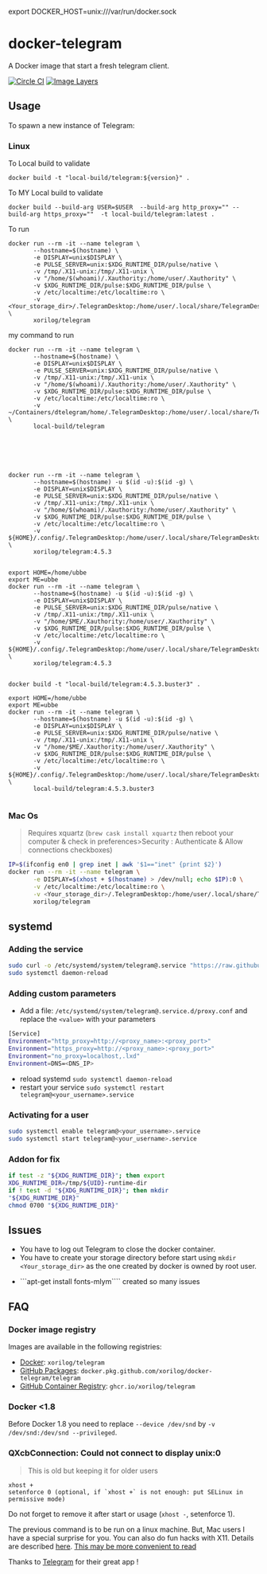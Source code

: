 
export DOCKER_HOST=unix:///var/run/docker.sock





# docker-telegram

A Docker image that start a fresh telegram client.

[![Circle CI](https://circleci.com/gh/xorilog/docker-telegram.svg?style=shield)](https://circleci.com/gh/xorilog/docker-telegram)
[![Image Layers](https://images.microbadger.com/badges/image/xorilog/telegram.svg)](https://microbadger.com/images/xorilog/telegram)

## Usage

To spawn a new instance of Telegram:

### Linux


To Local build to validate

```shell
docker build -t "local-build/telegram:${version}" .
```
To MY Local build to validate


```shell
docker build --build-arg USER=$USER  --build-arg http_proxy="" --build-arg https_proxy=""  -t local-build/telegram:latest .
```




To run

```shell
docker run --rm -it --name telegram \
       --hostname=$(hostname) \
       -e DISPLAY=unix$DISPLAY \
       -e PULSE_SERVER=unix:$XDG_RUNTIME_DIR/pulse/native \
       -v /tmp/.X11-unix:/tmp/.X11-unix \
       -v "/home/$(whoami)/.Xauthority:/home/user/.Xauthority" \
       -v $XDG_RUNTIME_DIR/pulse:$XDG_RUNTIME_DIR/pulse \
       -v /etc/localtime:/etc/localtime:ro \
       -v <Your_storage_dir>/.TelegramDesktop:/home/user/.local/share/TelegramDesktop/ \
       xorilog/telegram
```

my command to run

```shell
docker run --rm -it --name telegram \
       --hostname=$(hostname) \
       -e DISPLAY=unix$DISPLAY \
       -e PULSE_SERVER=unix:$XDG_RUNTIME_DIR/pulse/native \
       -v /tmp/.X11-unix:/tmp/.X11-unix \
       -v "/home/$(whoami)/.Xauthority:/home/user/.Xauthority" \
       -v $XDG_RUNTIME_DIR/pulse:$XDG_RUNTIME_DIR/pulse \
       -v /etc/localtime:/etc/localtime:ro \
       -v ~/Containers/dtelegram/home/.TelegramDesktop:/home/user/.local/share/TelegramDesktop/ \
       local-build/telegram
       
       
       
       
       
       
docker run --rm -it --name telegram \
       --hostname=$(hostname) -u $(id -u):$(id -g) \
       -e DISPLAY=unix$DISPLAY \
       -e PULSE_SERVER=unix:$XDG_RUNTIME_DIR/pulse/native \
       -v /tmp/.X11-unix:/tmp/.X11-unix \
       -v "/home/$(whoami)/.Xauthority:/home/user/.Xauthority" \
       -v $XDG_RUNTIME_DIR/pulse:$XDG_RUNTIME_DIR/pulse \
       -v /etc/localtime:/etc/localtime:ro \
       -v ${HOME}/.config/.TelegramDesktop:/home/user/.local/share/TelegramDesktop/ \
       xorilog/telegram:4.5.3
       

export HOME=/home/ubbe
export ME=ubbe
docker run --rm -it --name telegram \
       --hostname=$(hostname) -u $(id -u):$(id -g) \
       -e DISPLAY=unix$DISPLAY \
       -e PULSE_SERVER=unix:$XDG_RUNTIME_DIR/pulse/native \
       -v /tmp/.X11-unix:/tmp/.X11-unix \
       -v "/home/$ME/.Xauthority:/home/user/.Xauthority" \
       -v $XDG_RUNTIME_DIR/pulse:$XDG_RUNTIME_DIR/pulse \
       -v /etc/localtime:/etc/localtime:ro \
       -v ${HOME}/.config/.TelegramDesktop:/home/user/.local/share/TelegramDesktop/ \
       xorilog/telegram:4.5.3       
       
```



```shell
docker build -t "local-build/telegram:4.5.3.buster3" .

export HOME=/home/ubbe
export ME=ubbe
docker run --rm -it --name telegram \
       --hostname=$(hostname) -u $(id -u):$(id -g) \
       -e DISPLAY=unix$DISPLAY \
       -e PULSE_SERVER=unix:$XDG_RUNTIME_DIR/pulse/native \
       -v /tmp/.X11-unix:/tmp/.X11-unix \
       -v "/home/$ME/.Xauthority:/home/user/.Xauthority" \
       -v $XDG_RUNTIME_DIR/pulse:$XDG_RUNTIME_DIR/pulse \
       -v /etc/localtime:/etc/localtime:ro \
       -v ${HOME}/.config/.TelegramDesktop:/home/user/.local/share/TelegramDesktop/ \
       local-build/telegram:4.5.3.buster3     
       
```

### Mac Os

> Requires xquartz (`brew cask install xquartz` then reboot your computer & check in preferences>Security : Authenticate & Allow connections checkboxes)

```bash
IP=$(ifconfig en0 | grep inet | awk '$1=="inet" {print $2}')
docker run --rm -it --name telegram \
       -e DISPLAY=$(xhost + $(hostname) > /dev/null; echo $IP):0 \
       -v /etc/localtime:/etc/localtime:ro \
       -v <Your_storage_dir>/.TelegramDesktop:/home/user/.local/share/TelegramDesktop/ \
       xorilog/telegram
```

## systemd

### Adding the service

```bash
sudo curl -o /etc/systemd/system/telegram@.service "https://raw.githubusercontent.com/xorilog/docker-telegram/master/telegram%40.service"
sudo systemctl daemon-reload
```

### Adding custom parameters

* Add a file: `/etc/systemd/system/telegram@.service.d/proxy.conf` and replace the `<value>` with your parameters

```bash
[Service]
Environment="http_proxy=http://<proxy_name>:<proxy_port>"
Environment="https_proxy=http://<proxy_name>:<proxy_port>"
Environment="no_proxy=localhost,.lxd"
Environment=DNS=<DNS_IP>
```

* reload systemd `sudo systemctl daemon-reload`
* restart your service `sudo systemctl restart telegram@<your_username>.service`

### Activating for a user

```bash
sudo systemctl enable telegram@<your_username>.service
sudo systemctl start telegram@<your_username>.service
```




### Addon for fix



```bash
if test -z "${XDG_RUNTIME_DIR}"; then export 
XDG_RUNTIME_DIR=/tmp/${UID}-runtime-dir
if ! test -d "${XDG_RUNTIME_DIR}"; then mkdir 
"${XDG_RUNTIME_DIR}"
chmod 0700 "${XDG_RUNTIME_DIR}"
```




## Issues

* You have to log out Telegram to close the docker container.
* You have to create your storage directory before start using `mkdir <Your_storage_dir>` as the one created by docker is owned by root user.




- ```apt-get install fonts-mlym```` created so many issues


## FAQ

### Docker image registry

Images are available in the following registries:

* [Docker](https://hub.docker.com/r/xorilog/telegram): `xorilog/telegram`
* [GitHub Packages](https://github.com/xorilog/docker-telegram/packages/26101): `docker.pkg.github.com/xorilog/docker-telegram/telegram`
* [GitHub Container Registry](https://github.com/users/xorilog/packages/container/package/telegram): `ghcr.io/xorilog/telegram`

### Docker <1.8

Before Docker 1.8 you need to replace `--device /dev/snd` by `-v /dev/snd:/dev/snd --privileged`.

### QXcbConnection: Could not connect to display unix:0

>This is old but keeping it for older users

```shell
xhost +
setenforce 0 (optional, if `xhost +` is not enough: put SELinux in permissive mode)
```

Do not forget to remove it after start or usage (`xhost -`, setenforce 1).

The previous command is to be run on a linux machine. But, Mac users I have a special surprise for you. You can also do fun hacks with X11. Details are described [here](https://github.com/docker/docker/issues/8710).
[This may be more convenient to read](https://gist.github.com/netgusto/931085fc3673b69dd15a1763784307c5)

Thanks to [Telegram](https://telegram.org/) for their great app !
